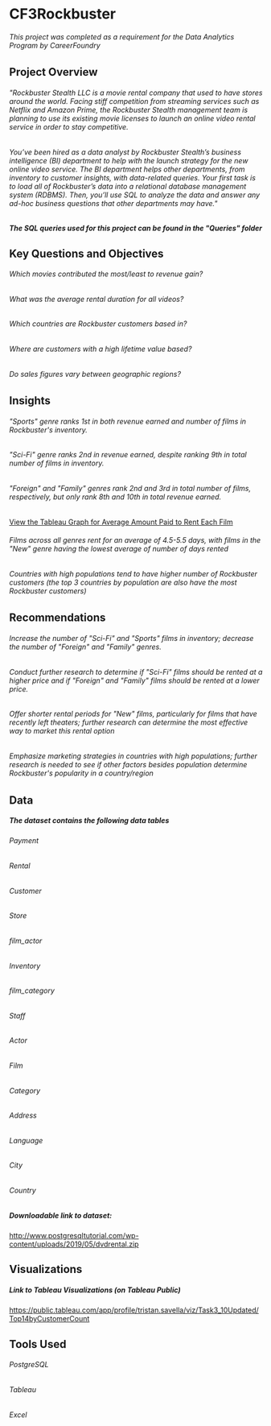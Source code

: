 # CF3Rockbuster
###### This project was completed as a requirement for the Data Analytics Program by CareerFoundry
## Project Overview
###### "Rockbuster Stealth LLC is a movie rental company that used to have stores around the world. Facing stiff competition from streaming services such as Netflix and Amazon Prime, the Rockbuster Stealth management team is planning to use its existing movie licenses to launch an online video rental service in order to stay competitive.
###### You’ve been hired as a data analyst by Rockbuster Stealth’s business intelligence (BI) department to help with the launch strategy for the new online video service. The BI department helps other departments, from inventory to customer insights, with data-related queries. Your first task is to load all of Rockbuster’s data into a relational database management system (RDBMS). Then, you’ll use SQL to analyze the data and answer any ad-hoc business questions that other departments may have."

##### The SQL queries used for this project can be found in the "Queries" folder

## Key Questions and Objectives
###### Which movies contributed the most/least to revenue gain?
###### What was the average rental duration for all videos?
###### Which countries are Rockbuster customers based in?
###### Where are customers with a high lifetime value based?
###### Do sales figures vary between geographic regions?

## Insights

###### "Sports" genre ranks 1st in both revenue earned and number of films in Rockbuster's inventory.
###### "Sci-Fi" genre ranks 2nd in revenue earned, despite ranking 9th in total number of films in inventory.
###### "Foreign" and "Family" genres rank 2nd and 3rd in total number of films, respectively, but only rank 8th and 10th in total revenue earned.

[View the Tableau Graph for Average Amount Paid to Rent Each Film](https://public.tableau.com/views/Task3_10Updated/TotalRevenuebyMovieGenre?:language=en-US&:sid=&:redirect=auth&:display_count=n&:origin=viz_share_link)

###### Films across all genres rent for an average of 4.5-5.5 days, with films in the "New" genre having the lowest average of number of days rented
###### Countries with high populations tend to have higher number of Rockbuster customers (the top 3 countries by population are also have the most Rockbuster customers)

## Recommendations
###### Increase the number of "Sci-Fi" and "Sports" films in inventory; decrease the number of "Foreign" and "Family" genres.
###### Conduct further research to determine if "Sci-Fi" films should be rented at a higher price and if "Foreign" and "Family" films should be rented at a lower price.
###### Offer shorter rental periods for "New" films, particularly for films that have recently left theaters; further research can determine the most effective way to market this rental option
###### Emphasize marketing strategies in countries with high populations; further research is needed to see if other factors besides population determine Rockbuster's popularity in a country/region

## Data
##### The dataset contains the following data tables
###### Payment
###### Rental
###### Customer
###### Store
###### film_actor
###### Inventory
###### film_category
###### Staff
###### Actor
###### Film
###### Category
###### Address
###### Language
###### City
###### Country
##### Downloadable link to dataset:
http://www.postgresqltutorial.com/wp-content/uploads/2019/05/dvdrental.zip

## Visualizations
##### Link to Tableau Visualizations (on Tableau Public)
https://public.tableau.com/app/profile/tristan.savella/viz/Task3_10Updated/Top14byCustomerCount

## Tools Used
###### PostgreSQL
###### Tableau
###### Excel
